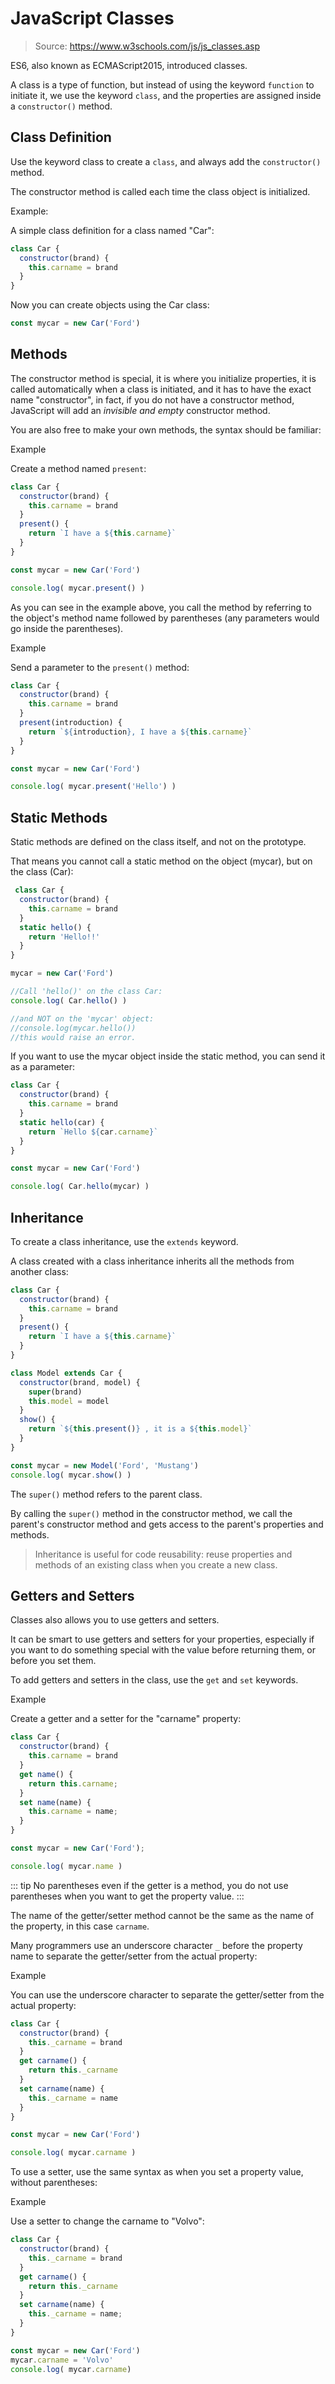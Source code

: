 # JavaScript Classes

> Source: <https://www.w3schools.com/js/js_classes.asp>

ES6, also known as ECMAScript2015, introduced classes.

A class is a type of function, but instead of using the keyword `function` to initiate it, we use the keyword `class`, and the properties are assigned inside a `constructor()` method.

## Class Definition

Use the keyword class to create a `class`, and always add the `constructor()` method.

The constructor method is called each time the class object is initialized.

Example:

A simple class definition for a class named "Car":

```js
class Car {
  constructor(brand) {
    this.carname = brand
  }
}
```

Now you can create objects using the Car class:

```js
const mycar = new Car('Ford')
```

## Methods

The constructor method is special, it is where you initialize properties, it is called automatically when a class is initiated, and it has to have the exact name "constructor", in fact, if you do not have a constructor method, JavaScript will add an _invisible and empty_ constructor method.

You are also free to make your own methods, the syntax should be familiar:

Example

Create a method named `present`:

```js
class Car {
  constructor(brand) {
    this.carname = brand
  }
  present() {
    return `I have a ${this.carname}`
  }
}

const mycar = new Car('Ford')

console.log( mycar.present() )
```

As you can see in the example above, you call the method by referring to the object's method name followed by parentheses (any parameters would go inside the parentheses).

Example

Send a parameter to the `present()` method:

```js
class Car {
  constructor(brand) {
    this.carname = brand
  }
  present(introduction) {
    return `${introduction}, I have a ${this.carname}`
  }
}

const mycar = new Car('Ford')

console.log( mycar.present('Hello') )
```

## Static Methods

Static methods are defined on the class itself, and not on the prototype.

That means you cannot call a static method on the object (mycar), but on the class (Car):

```js
 class Car {
  constructor(brand) {
    this.carname = brand
  }
  static hello() {
    return 'Hello!!'
  }
}

mycar = new Car('Ford')

//Call 'hello()' on the class Car:
console.log( Car.hello() )

//and NOT on the 'mycar' object:
//console.log(mycar.hello())
//this would raise an error.
```

If you want to use the mycar object inside the static method, you can send it as a parameter:

```js
class Car {
  constructor(brand) {
    this.carname = brand
  }
  static hello(car) {
    return `Hello ${car.carname}`
  }
}

const mycar = new Car('Ford')

console.log( Car.hello(mycar) )
```

## Inheritance

To create a class inheritance, use the `extends` keyword.

A class created with a class inheritance inherits all the methods from another class:

```js
class Car {
  constructor(brand) {
    this.carname = brand
  }
  present() {
    return `I have a ${this.carname}`
  }
}

class Model extends Car {
  constructor(brand, model) {
    super(brand)
    this.model = model
  }
  show() {
    return `${this.present()} , it is a ${this.model}`
  }
}

const mycar = new Model('Ford', 'Mustang')
console.log( mycar.show() )
```

The `super()` method refers to the parent class.

By calling the `super()` method in the constructor method, we call the parent's constructor method and gets access to the parent's properties and methods.

> Inheritance is useful for code reusability: reuse properties and methods of an existing class when you create a new class.

## Getters and Setters

Classes also allows you to use getters and setters.

It can be smart to use getters and setters for your properties, especially if you want to do something special with the value before returning them, or before you set them.

To add getters and setters in the class, use the `get` and `set` keywords.

Example

Create a getter and a setter for the "carname" property:

```js
class Car {
  constructor(brand) {
    this.carname = brand
  }
  get name() {
    return this.carname;
  }
  set name(name) {
    this.carname = name;
  }
}

const mycar = new Car('Ford');

console.log( mycar.name )
```

::: tip No parentheses
even if the getter is a method, you do not use parentheses when you want to get the property value.
:::

The name of the getter/setter method cannot be the same as the name of the property, in this case `carname`.

Many programmers use an underscore character `_` before the property name to separate the getter/setter from the actual property:

Example

You can use the underscore character to separate the getter/setter from the actual property:

```js
class Car {
  constructor(brand) {
    this._carname = brand
  }
  get carname() {
    return this._carname
  }
  set carname(name) {
    this._carname = name
  }
}

const mycar = new Car('Ford')

console.log( mycar.carname )
```

To use a setter, use the same syntax as when you set a property value, without parentheses:

Example

Use a setter to change the carname to "Volvo":

```js
class Car {
  constructor(brand) {
    this._carname = brand
  }
  get carname() {
    return this._carname
  }
  set carname(name) {
    this._carname = name;
  }
}

const mycar = new Car('Ford')
mycar.carname = 'Volvo'
console.log( mycar.carname)
```
